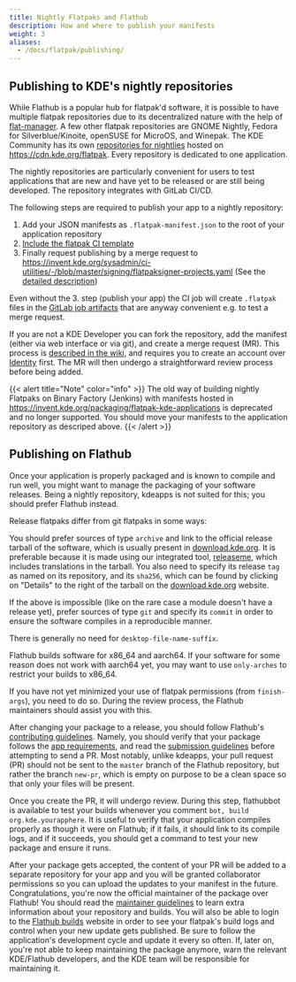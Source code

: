 ```yaml
---
title: Nightly Flatpaks and Flathub
description: How and where to publish your manifests
weight: 3
aliases:
  - /docs/flatpak/publishing/
---
```


## Publishing to KDE's nightly repositories 

While Flathub is a popular hub for flatpak'd software, it is possible to have multiple flatpak repositories due to its decentralized nature with the help of [flat-manager](https://github.com/flatpak/flat-manager). A few other flatpak repositories are GNOME Nightly, Fedora for Silverblue/Kinoite, openSUSE for MicroOS, and Winepak. The KDE Community has its own [repositories for nightlies](https://userbase.kde.org/Tutorials/Flatpak) hosted on https://cdn.kde.org/flatpak. Every repository is dedicated to one application.

The nightly repositories are particularly convenient for users to test applications that are new and have yet to be released or are still being developed. The repository integrates with GitLab CI/CD.

The following steps are required to publish your app to a nightly repository:
1. Add your JSON manifests as `.flatpak-manifest.json` to the root of your application repository
2. [Include the flatpak CI template](https://community.kde.org/Infrastructure/Continuous_Integration_System#Including_CI_templates)
3. Finally request publishing by a merge request to https://invent.kde.org/sysadmin/ci-utilities/-/blob/master/signing/flatpaksigner-projects.yaml (See the [detailed description](https://invent.kde.org/sysadmin/ci-utilities/-/blob/master/signing/README.md#flatpaksigner))

Even without the 3. step (publish your app) the CI job will create `.flatpak` files in the [GitLab job artifacts](https://community.kde.org/Infrastructure/Continuous_Integration_System#Special_cases_and_job_artifacts) that are anyway convenient e.g. to test a merge request.

If you are not a KDE Developer you can fork the repository, add the manifest (either via web interface or via git), and create a merge request (MR). This process is [described in the wiki](https://community.kde.org/Infrastructure/GitLab), and requires you to create an account over [Identity](https://identity.kde.org/) first. The MR will then undergo a straightforward review process before being added.

{{< alert title="Note" color="info" >}}
The old way of building nightly Flatpaks on Binary Factory (Jenkins) with manifests hosted in https://invent.kde.org/packaging/flatpak-kde-applications is deprecated and no longer supported. You should move your manifests to the application repository as descriped above.
{{< /alert >}}

## Publishing on Flathub

Once your application is properly packaged and is known to compile and run well, you might want to manage the packaging of your software releases. Being a nightly repository, kdeapps is not suited for this; you should prefer Flathub instead.

Release flatpaks differ from git flatpaks in some ways:

You should prefer sources of type `archive` and link to the official release tarball of the software, which is usually present in [download.kde.org](https://download.kde.org). It is preferable because it is made using our integrated tool, [releaseme](https://community.kde.org/ReleasingSoftware#Creating_a_Tarball), which includes translations in the tarball. You also need to specify its release `tag` as named on its repository, and its `sha256`, which can be found by clicking on "Details" to the right of the tarball on the [download.kde.org](https://download.kde.org) website.

If the above is impossible (like on the rare case a module doesn't have a release yet), prefer sources of type `git` and specify its `commit` in order to ensure the software compiles in a reproducible manner.

There is generally no need for `desktop-file-name-suffix`.

Flathub builds software for x86_64 and aarch64. If your software for some reason does not work with aarch64 yet, you may want to use `only-arches` to restrict your builds to x86_64.

If you have not yet minimized your use of flatpak permissions (from `finish-args`), you need to do so. During the review process, the Flathub maintainers should assist you with this.

After changing your package to a release, you should follow Flathub's [contributing guidelines](https://github.com/flathub/flathub/blob/master/CONTRIBUTING.md). Namely, you should verify that your package follows the [app requirements](https://github.com/flathub/flathub/wiki/App-Requirements), and read the [submission guidelines](https://github.com/flathub/flathub/wiki/App-Submission) before attempting to send a PR. Most notably, unlike kdeapps, your pull request (PR) should not be sent to the `master` branch of the Flathub repository, but rather the branch `new-pr`, which is empty on purpose to be a clean space so that only your files will be present.

Once you create the PR, it will undergo review. During this step, flathubbot is available to test your builds whenever you comment `bot, build org.kde.yourapphere`. It is useful to verify that your application compiles properly as though it were on Flathub; if it fails, it should link to its compile logs, and if it succeeds, you should get a command to test your new package and ensure it runs.

After your package gets accepted, the content of your PR will be added to a separate repository for your app and you will be granted collaborator permissions so you can upload the updates to your manifest in the future. Congratulations, you're now the official maintainer of the package over Flathub! You should read the [maintainer guidelines](https://github.com/flathub/flathub/wiki/App-Maintenance) to learn extra information about your repository and builds. You will also be able to login to the [Flathub builds](https://flathub.org/builds/) website in order to see your flatpak's build logs and control when your new update gets published. Be sure to follow the application's development cycle and update it every so often. If, later on, you're not able to keep maintaining the package anymore, warn the relevant KDE/Flathub developers, and the KDE team will be responsible for maintaining it.

